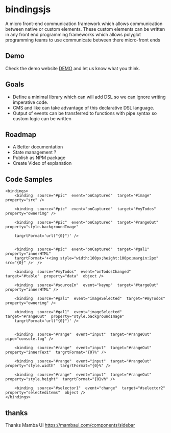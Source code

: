  # bindingsjs
 
 A micro front-end communication framework which allows communication between native or custom elements. These custom elements can be written in any front end programming frameworks which allows polyglot programming teams to use communicate between there micro-front ends	


## Demo 
Check the demo website [DEMO](https://bindingjs.netlify.app/) and let us know what you think.



## Goals

 - Define a minimal library which can will add DSL so we can ignore
       writing imperative code. 	
- CMS and like can take advantage of this  declarative DSL language.
- Output of events can be transferred to functions with pipe syntax so custom logic can be written 

## Roadmap 
- A Better documentation
- State management ?
- Publish as NPM package 
- Create Video of explanation





## Code Samples

    <bindings>
	    <binding  source="#pic"  event="onCaptured"  target="#image"  property="src" />
	    
	    <binding  source="#pic"  event="onCaptured"  target="#myTodos"  property="ownerimg" />
	    
	    <binding  source="#pic"  event="onCaptured"  target="#rangeOut"  property="style.backgroundImage"
	    
	    targrtFormat='url("{0}")' />
	    
	    
	    <binding  source="#pic"  event="onCaptured"  target="#gal1"  property="innerHTML"
	    targrtFormat='+<img style="width:100px;height:100px;margin:2px" src="{0}" />' />
	    
	    <binding  source="#myTodos"  event="onTodosChanged"  target="#table"  property="data"  object />
	   
	    <binding  source="#sourceIn"  event="keyup"  target="#targeOut"  property="innerHTML" />
	     
	    <binding  source="#gal1"  event="imageSelected"  target="#myTodos"  property="ownerimg" />
	    
	    <binding  source="#gal1"  event="imageSelected"  target="#rangeOut"  property="style.backgroundImage"
	    targrtFormat='url("{0}")' />

	    
	    <binding  source="#range"  event="input"  target="#rangeOut"  pipe="console.log" />
	    	    
	    <binding  source="#range"  event="input"  target="#rangeOut"  property="innerText"  targrtFormat="{0}%" />
	    
	    <binding  source="#range"  event="input"  target="#rangeOut"  property="style.width"  targrtFormat="{0}%" />
	    
	    <binding  source="#range"  event="input"  target="#rangeOut"  property="style.height"  targrtFormat="{0}vh" />
	    
	    <binding  source="#selector1"  event="change"  target="#selector2"  property="selecteditems"  object />
    </bindings>

 
## thanks 

Thanks Mamba UI 
https://mambaui.com/components/sidebar